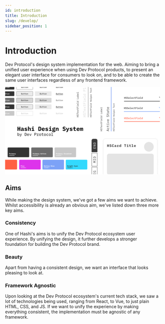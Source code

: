```yaml
---
id: introduction
title: Introduction
slug: /develop/
sidebar_position: 1
---
```

# Introduction
Dev Protocol's design system implementation for the web. Aiming to bring a unified user experience when using Dev Protocol products, to present an elegant user interface for consumers to look on, and to be able to create the same user interfaces regardless of any frontend framework.

![cover.png](hashi-cover.png)

## Aims
While making the design system, we've got a few aims we want to achieve. Whilst accessibility is already an obvious aim, we've listed down three more key aims.

### Consistency
One of Hashi's aims is to unify the Dev Protocol ecosystem user experience. By unifying the design, it further develops a stronger foundation for building the Dev Protocol brand.

### Beauty
Apart from having a consistent design, we want an interface that looks pleasing to look at.

### Framework Agnostic
Upon looking at the Dev Protocol ecosystem's current tech stack, we saw a lot of technologies being used, ranging from React, to Vue, to just plain HTML, CSS, and JS. If we want to unify the experience by making everything consistent, the implementation must be agnostic of any framework.
